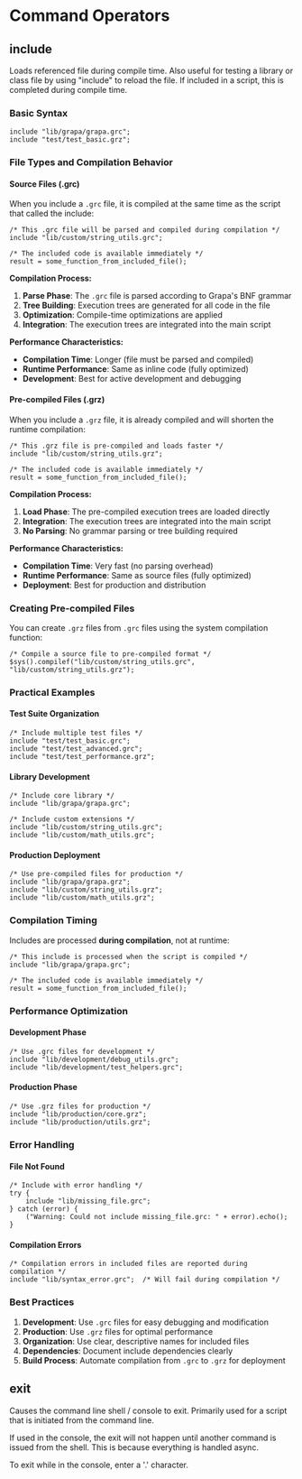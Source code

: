 # Command Operators

## include

Loads referenced file during compile time. Also useful for testing a library or class file by using "include" to reload the file. If included in a script, this is completed during compile time.

### Basic Syntax

```grapa
include "lib/grapa/grapa.grc";
include "test/test_basic.grz";
```

### File Types and Compilation Behavior

#### Source Files (.grc)
When you include a `.grc` file, it is compiled at the same time as the script that called the include:

```grapa
/* This .grc file will be parsed and compiled during compilation */
include "lib/custom/string_utils.grc";

/* The included code is available immediately */
result = some_function_from_included_file();
```

**Compilation Process:**
1. **Parse Phase**: The `.grc` file is parsed according to Grapa's BNF grammar
2. **Tree Building**: Execution trees are generated for all code in the file
3. **Optimization**: Compile-time optimizations are applied
4. **Integration**: The execution trees are integrated into the main script

**Performance Characteristics:**
- **Compilation Time**: Longer (file must be parsed and compiled)
- **Runtime Performance**: Same as inline code (fully optimized)
- **Development**: Best for active development and debugging

#### Pre-compiled Files (.grz)
When you include a `.grz` file, it is already compiled and will shorten the runtime compilation:

```grapa
/* This .grz file is pre-compiled and loads faster */
include "lib/custom/string_utils.grz";

/* The included code is available immediately */
result = some_function_from_included_file();
```

**Compilation Process:**
1. **Load Phase**: The pre-compiled execution trees are loaded directly
2. **Integration**: The execution trees are integrated into the main script
3. **No Parsing**: No grammar parsing or tree building required

**Performance Characteristics:**
- **Compilation Time**: Very fast (no parsing overhead)
- **Runtime Performance**: Same as source files (fully optimized)
- **Deployment**: Best for production and distribution

### Creating Pre-compiled Files

You can create `.grz` files from `.grc` files using the system compilation function:

```grapa
/* Compile a source file to pre-compiled format */
$sys().compilef("lib/custom/string_utils.grc", "lib/custom/string_utils.grz");
```

### Practical Examples

#### Test Suite Organization
```grapa
/* Include multiple test files */
include "test/test_basic.grc";
include "test/test_advanced.grc";
include "test/test_performance.grz";
```

#### Library Development
```grapa
/* Include core library */
include "lib/grapa/grapa.grc";

/* Include custom extensions */
include "lib/custom/string_utils.grc";
include "lib/custom/math_utils.grc";
```

#### Production Deployment
```grapa
/* Use pre-compiled files for production */
include "lib/grapa/grapa.grz";
include "lib/custom/string_utils.grz";
include "lib/custom/math_utils.grz";
```

### Compilation Timing

Includes are processed **during compilation**, not at runtime:

```grapa
/* This include is processed when the script is compiled */
include "lib/grapa/grapa.grc";

/* The included code is available immediately */
result = some_function_from_included_file();
```

### Performance Optimization

#### Development Phase
```grapa
/* Use .grc files for development */
include "lib/development/debug_utils.grc";
include "lib/development/test_helpers.grc";
```

#### Production Phase
```grapa
/* Use .grz files for production */
include "lib/production/core.grz";
include "lib/production/utils.grz";
```

### Error Handling

#### File Not Found
```grapa
/* Include with error handling */
try {
    include "lib/missing_file.grc";
} catch (error) {
    ("Warning: Could not include missing_file.grc: " + error).echo();
}
```

#### Compilation Errors
```grapa
/* Compilation errors in included files are reported during compilation */
include "lib/syntax_error.grc";  /* Will fail during compilation */
```

### Best Practices

1. **Development**: Use `.grc` files for easy debugging and modification
2. **Production**: Use `.grz` files for optimal performance
3. **Organization**: Use clear, descriptive names for included files
4. **Dependencies**: Document include dependencies clearly
5. **Build Process**: Automate compilation from `.grc` to `.grz` for deployment

## exit

Causes the command line shell / console to exit. Primarily used for a script that is initiated from the command line.

If used in the console, the exit will not happen until another command is issued from the shell. This is because everything is handled async.

To exit while in the console, enter a '.' character.
